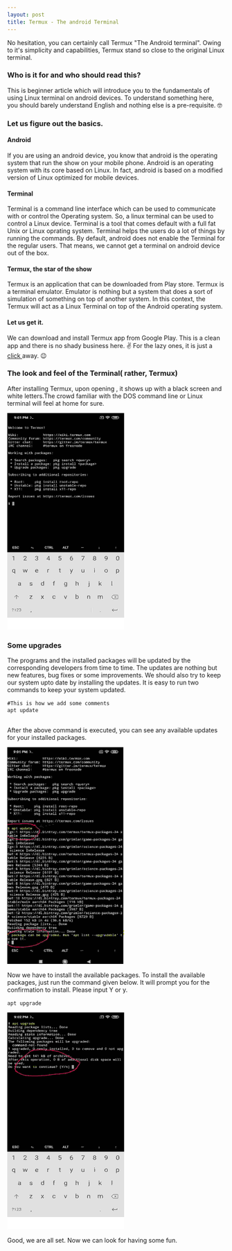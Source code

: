 ```yaml
---
layout: post
title: Termux - The android Terminal
---
```


No hesitation, you can certainly call Termux "The Android terminal". Owing to it's simplicity and capabilities, Termux stand so close to the original Linux terminal.

### Who is it for and who should read this?
This is beginner article which will introduce you to the fundamentals of using Linux terminal on android devices. To understand something here, you should barely understand English and nothing else is a pre-requisite. &#129299;


### Let us figure out the basics.
#### Android
If you are using an android device, you know that android is the operating system that run the show on your mobile phone.
Android is an operating system with its core based on Linux. In fact, android is based on a modified version of Linux optimized for mobile devices.

#### Terminal
Terminal is a command line interface which can be used to communicate with or control the Operating system. So, a linux terminal can be used to control a Linux device. Terminal is a tool that comes default with a full fat Unix or Linux oprating system. Terminal helps the users do a lot of things by running the commands.
By default, android does not enable the Terminal for the regular users. That means, we cannot get a terminal on android device out of the box. 

#### Termux, the star of the show
Termux is an application that can be downloaded from Play store. Termux is a terminal emulator. Emulator is nothing but a system that does a sort of simulation of something on top of another system. In this context, the Termux will act as a Linux Terminal on top of the Android operating system.

#### Let us get it.
We can download and install Termux app from Google Play. This is a clean app and there is no shady business here. &#9996;
For the lazy ones, it is just a [ click ](https://play.google.com/store/apps/details?id=com.termux) away. &#128521;

### The look and feel of the Terminal( rather, Termux)
After installing Termux, upon opening , it shows up with a black screen and white letters.The crowd familiar with the DOS command line or Linux terminal will feel at home for sure.

<img src="/images/posts/Termux1/TermuxHome.jpg" alt="Termux home" width="270" height="500" class="center">

### Some upgrades
The programs and the installed packages will be updated by the corresponding developers from time to time. The updates are nothing but new features, bug fixes or some improvements. We should also try to keep our system upto date by installing the updates. 
It is easy to run two commands to keep your system updated.

```
#This is how we add some comments
apt update


```
After the above command is executed, you can see any available updates for your installed packages.

<img src="/images/posts/Termux1/TermuxUpdate.jpg" alt="Termux Update" width="270" height="500" class="center">

Now we have to install the available packages. To install the available packages, just run the command given below. It will prompt you for the confirmation to install. Please input Y or y.
```
apt upgrade

```
<img src="/images/posts/Termux1/TermuxUpgrade.jpg" alt="Termux Upgrade" width="270" height="500" class="center">


Good, we are all set. Now we can look for having some fun.
